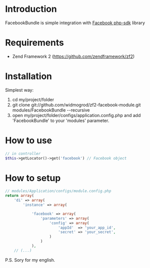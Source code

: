 # Introduction
FacebookBundle is simple integration with [Facebook php-sdk](https://github.com/facebook/php-sdk) library

# Requirements

  * Zend Framework 2 (https://github.com/zendframework/zf2)

# Installation

Simplest way:

  1. cd my/project/folder
  2. git clone git://github.com/widmogrod/zf2-facebook-module.git modules/FacebookBundle --recursive
  3. open my/project/folder/configs/application.config.php and add 'FacebookBundle' to your 'modules' parameter.

# How to use

``` php
// in controller
$this->getLocator()->get('facebook') // Facebook object
```

# How to setup
``` php
// modules/Application/configs/module.config.php
return array(
    'di' => array(
        'instance' => array(

            'facebook' => array(
                'parameters' => array(
                    'config' => array(
                        'appId'  => 'your_app_id',
                        'secret' => 'your_secret',
                    )
                )
            ),
    // (...)
```


P.S. Sory for my english.



